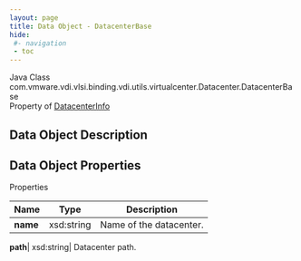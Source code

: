 ```yaml
---
layout: page
title: Data Object - DatacenterBase
hide:
 #- navigation
 - toc
---
```






Java Class
    com.vmware.vdi.vlsi.binding.vdi.utils.virtualcenter.Datacenter.DatacenterBase  
Property of
     [DatacenterInfo](vdi.utils.virtualcenter.Datacenter.DatacenterInfo.md#field_detail)  

## Data Object Description 

## Data Object Properties

Properties

Name |  Type |  Description   
---|---|---  
**name**|  xsd:string|  Name of the datacenter.   
  
**path**|  xsd:string|  Datacenter path.   
  
  
  
   
  
  

